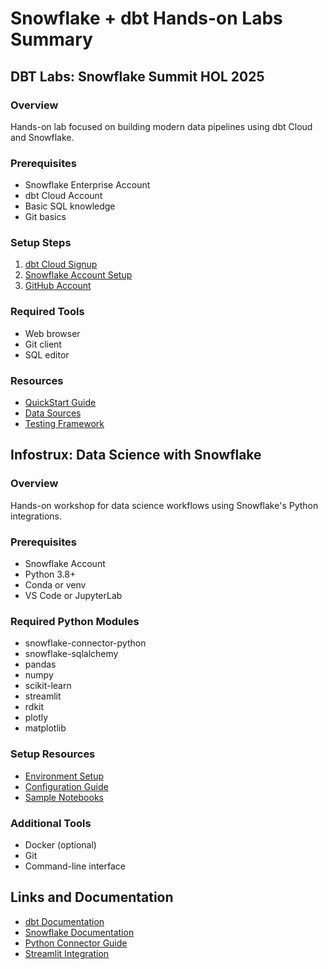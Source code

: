 # Snowflake + dbt Hands-on Labs Summary

## DBT Labs: Snowflake Summit HOL 2025

### Overview
Hands-on lab focused on building modern data pipelines using dbt Cloud and Snowflake.

### Prerequisites
- Snowflake Enterprise Account
- dbt Cloud Account
- Basic SQL knowledge
- Git basics

### Setup Steps
1. [dbt Cloud Signup](https://www.getdbt.com/signup/)
2. [Snowflake Account Setup](https://signup.snowflake.com/)
3. [GitHub Account](https://github.com/signup)

### Required Tools
- Web browser
- Git client
- SQL editor

### Resources
- [QuickStart Guide](https://github.com/dbt-labs/snowflake_summit_hol_2025/quickstart)
- [Data Sources](https://github.com/dbt-labs/snowflake_summit_hol_2025/data)
- [Testing Framework](https://github.com/dbt-labs/snowflake_summit_hol_2025/tests)

## Infostrux: Data Science with Snowflake

### Overview
Hands-on workshop for data science workflows using Snowflake's Python integrations.

### Prerequisites
- Snowflake Account
- Python 3.8+
- Conda or venv
- VS Code or JupyterLab

### Required Python Modules
- snowflake-connector-python
- snowflake-sqlalchemy
- pandas
- numpy
- scikit-learn
- streamlit
- rdkit
- plotly
- matplotlib

### Setup Resources
- [Environment Setup](https://github.com/Infostrux-Solutions/hol-snowflake-data-science/setup)
- [Configuration Guide](https://github.com/Infostrux-Solutions/hol-snowflake-data-science/config)
- [Sample Notebooks](https://github.com/Infostrux-Solutions/hol-snowflake-data-science/notebooks)

### Additional Tools
- Docker (optional)
- Git
- Command-line interface

## Links and Documentation
- [dbt Documentation](https://docs.getdbt.com/)
- [Snowflake Documentation](https://docs.snowflake.com/)
- [Python Connector Guide](https://docs.snowflake.com/en/user-guide/python-connector)
- [Streamlit Integration](https://docs.snowflake.com/en/developer-guide/streamlit/index)
